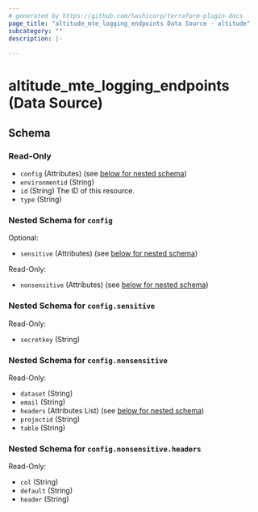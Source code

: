```yaml
---
# generated by https://github.com/hashicorp/terraform-plugin-docs
page_title: "altitude_mte_logging_endpoints Data Source - altitude"
subcategory: ""
description: |-
  
---
```


# altitude_mte_logging_endpoints (Data Source)





<!-- schema generated by tfplugindocs -->
## Schema

### Read-Only

- `config` (Attributes) (see [below for nested schema](#nestedatt--config))
- `environmentid` (String)
- `id` (String) The ID of this resource.
- `type` (String)

<a id="nestedatt--config"></a>
### Nested Schema for `config`

Optional:

- `sensitive` (Attributes) (see [below for nested schema](#nestedatt--config--sensitive))

Read-Only:

- `nonsensitive` (Attributes) (see [below for nested schema](#nestedatt--config--nonsensitive))

<a id="nestedatt--config--sensitive"></a>
### Nested Schema for `config.sensitive`

Read-Only:

- `secretkey` (String)


<a id="nestedatt--config--nonsensitive"></a>
### Nested Schema for `config.nonsensitive`

Read-Only:

- `dataset` (String)
- `email` (String)
- `headers` (Attributes List) (see [below for nested schema](#nestedatt--config--nonsensitive--headers))
- `projectid` (String)
- `table` (String)

<a id="nestedatt--config--nonsensitive--headers"></a>
### Nested Schema for `config.nonsensitive.headers`

Read-Only:

- `col` (String)
- `default` (String)
- `header` (String)
